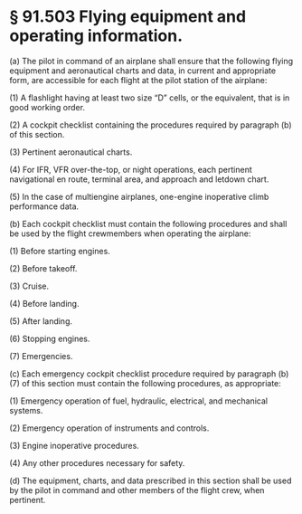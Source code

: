 # § 91.503   Flying equipment and operating information.

(a) The pilot in command of an airplane shall ensure that the following flying equipment and aeronautical charts and data, in current and appropriate form, are accessible for each flight at the pilot station of the airplane: 


(1) A flashlight having at least two size “D” cells, or the equivalent, that is in good working order. 


(2) A cockpit checklist containing the procedures required by paragraph (b) of this section. 


(3) Pertinent aeronautical charts. 


(4) For IFR, VFR over-the-top, or night operations, each pertinent navigational en route, terminal area, and approach and letdown chart. 


(5) In the case of multiengine airplanes, one-engine inoperative climb performance data. 


(b) Each cockpit checklist must contain the following procedures and shall be used by the flight crewmembers when operating the airplane: 


(1) Before starting engines. 


(2) Before takeoff. 


(3) Cruise. 


(4) Before landing. 


(5) After landing. 


(6) Stopping engines. 


(7) Emergencies. 


(c) Each emergency cockpit checklist procedure required by paragraph (b)(7) of this section must contain the following procedures, as appropriate: 


(1) Emergency operation of fuel, hydraulic, electrical, and mechanical systems. 


(2) Emergency operation of instruments and controls. 


(3) Engine inoperative procedures. 


(4) Any other procedures necessary for safety.


(d) The equipment, charts, and data prescribed in this section shall be used by the pilot in command and other members of the flight crew, when pertinent. 




